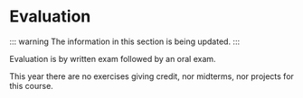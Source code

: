 # Evaluation

::: warning
The information in this section is being updated.
:::

Evaluation is by written exam followed by an oral exam.

This year there are no exercises giving credit, nor midterms, nor projects for this course.
